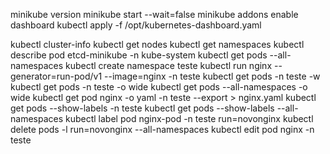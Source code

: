 minikube version
minikube start --wait=false
minikube addons enable dashboard
kubectl apply -f /opt/kubernetes-dashboard.yaml

kubectl cluster-info
kubectl get nodes
kubectl get namespaces
kubectl describe pod etcd-minikube -n kube-system
kubectl get pods --all-namespaces
kubectl create namespace teste
kubectl run nginx --generator=run-pod/v1 --image=nginx -n teste
kubectl get pods -n teste -w
kubectl get pods -n teste -o wide
kubectl get pods --all-namespaces -o wide
kubectl get pod nginx -o yaml -n teste --export > nginx.yaml
kubectl get pods --show-labels -n teste
kubectl get pods --show-labels --all-namespaces
kubectl label pod nginx-pod -n teste run=novonginx
kubectl delete pods -l run=novonginx --all-namespaces
kubectl edit pod nginx -n teste
